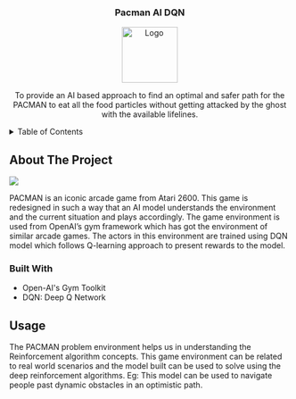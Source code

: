 <!-- # pacman-ai-dqn -->
<!-- ![image](https://user-images.githubusercontent.com/72292326/136656848-46fae12a-8f70-401e-976a-0483806231b0.png) -->

<div align="center">
  <h3 align="center">Pacman AI DQN</h3>
  <img align="center" src=https://user-images.githubusercontent.com/72292326/162111606-174b99c0-62e5-4a31-81f7-f4c6bf6e968d.png alt="Logo" width="100" height="100">
  <p align="center">
    To provide an AI based approach to find an optimal and safer path for the PACMAN to eat all the food particles without getting attacked by the ghost with the available lifelines.
  </p>
</div>



<!-- TABLE OF CONTENTS -->
<details>
  <summary>Table of Contents</summary>
  <ol>
    <li>
      <a href="#about-the-project">About The Project</a>
      <ul>
        <li><a href="#built-with">Built With</a></li>
      </ul>
    </li>
    <li><a href="#usage">Usage</a></li>
  </ol>
</details>



<!-- ABOUT THE PROJECT -->
## About The Project

<img src=https://user-images.githubusercontent.com/72292326/162111031-b8da3bd1-2e39-4bab-9c2d-a37c25214abf.png />

PACMAN is an iconic arcade game from Atari 2600. This game is redesigned in such a way that an AI model understands the environment and the current situation and plays accordingly. The game environment is used from OpenAI’s gym framework which has got the environment of similar arcade games. The actors in this environment are trained using DQN model which follows Q-learning approach to present rewards to the model.



### Built With

* Open-AI's Gym Toolkit
* DQN: Deep Q Network




<!-- USAGE EXAMPLES -->
## Usage

The PACMAN problem environment helps us in understanding the Reinforcement algorithm concepts. This game environment can be related to real world scenarios and the model built can be used to solve using the deep reinforcement algorithms.
Eg: This model can be used to navigate people past dynamic obstacles in an optimistic path.


